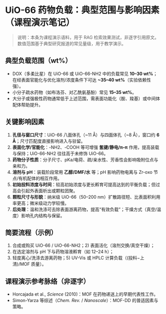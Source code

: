 # UiO-66 药物负载：典型范围与影响因素（课程演示笔记）

> 说明：本条为课程演示语料，用于 RAG 检索效果测试，非逐字引用原文。数值范围基于典型研究报道的常见量级，用于教学演示。

## 典型负载范围（wt%）
- DOX（多柔比星）在 UiO-66 或 UiO-66-NH2 中的负载常见 **10–30 wt%**；在经表面官能化与优化溶剂/浓度条件下可达 **~35–40 wt%**（实验依赖性强）。
- 小分子疏水药物（如布洛芬、对乙酰氨基酚）常见 **15–35 wt%**。
- 大分子或强极性药物通常低于上述范围，需表面功能化（胺、羧基）或中间体配体帮助提升。

## 关键影响因素
1. **孔径与窗口尺寸**：UiO-66 八面体孔（~11 Å）与四面体孔（~8 Å），窗口约 **6 Å**；尺寸匹配度直接影响进入与驻留。
2. **表面化学/官能化**：-NH2、-COOH 等可增强 **氢键/静电/π–π** 作用，提高装载与保持；UiO-66-NH2 往往高于未修饰 UiO-66。
3. **药物分子性质**：分子尺寸、pKa/电荷、疏/亲水性、芳香性会影响吸附位点与亲和力。
4. **溶剂与 pH**：装载阶段常用 **乙醇/DMF/水** 等；pH 影响药物电离与 Zr-oxo 节点/有机配体的相互作用。
5. **初始投料浓度与时间**：较高初始浓度与更长孵育可提高达到的平衡负载；但过高会引起外表面析出或颗粒团聚。
6. **颗粒尺寸与形貌**：纳米级 UiO-66（50–200 nm）扩散路径短、比表面积利用率更高；微米级动力学较慢。
7. **后处理**：温和洗涤可去除表面游离药物，提高“有效负载”；干燥方式（真空/温度）影响孔内结构与保留。

## 简要流程（示例）
1) 合成或购买 UiO-66 / UiO-66-NH2；2) 表面活化（溶剂交换/真空干燥）；
3) 在选定溶剂与 pH 下与药物溶液孵育（如 12–24 h）；
4) 轻度离心/洗涤去游离药物；5) UV-Vis 或 HPLC 计算负载（(投料−上清)/MOF 质量）。

## 课程演示参考脉络（非逐字）
- Horcajada et al., *Science* (2010)：MOF 在药物递送上的早期代表性工作。
- Simon-Yarza 等综述（*Chem. Rev.* / *Nanoscale*）：MOF-DD 的普适因素与策略。
